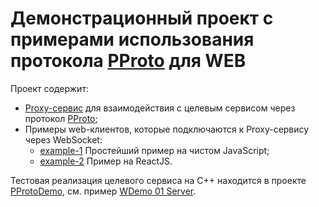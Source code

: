 # Демонстрационный проект с примерами использования протокола [PProto](https://github.com/hkarel/PProtoCpp) для WEB

Проект содержит: 

- [Proxy-сервис](https://github.com/hkarel/PProtoDemoWeb/tree/master/proxy) для взаимодействия с целевым сервисом через протокол [PProto](https://github.com/hkarel/PProtoCpp);
- Примеры web-клиентов, которые подключаются к Proxy-сервису через WebSocket: 
  - [example-1](https://github.com/hkarel/PProtoDemoWeb/tree/master/example-1) Простейший пример на чистом JavaScript;
  - [example-2](https://github.com/hkarel/PProtoDemoWeb/tree/master/example-2) Пример на ReactJS.

Тестовая реализация целевого сервиса на C++ находится в проекте [PProtoDemo](https://github.com/hkarel/PProtoDemo), см. пример [WDemo 01 Server](https://github.com/hkarel/PProtoDemo/tree/master/src/demo/web/wdemo01_server).
